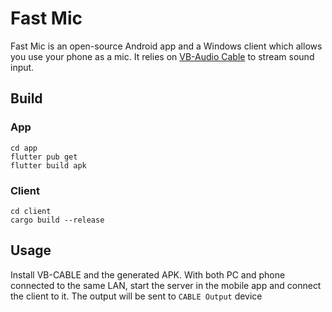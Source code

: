 # Fast Mic

Fast Mic is an open-source Android app and a Windows client which allows you use your phone as a mic. It relies on [VB-Audio Cable](https://vb-audio.com/Cable/) to stream sound input.


## Build

### App
    cd app
    flutter pub get
    flutter build apk

### Client
    cd client
    cargo build --release
    

## Usage
Install VB-CABLE and the generated APK. 
With both PC and phone connected to the same LAN, start the server in the mobile app and connect the client to it. The output will be sent to `CABLE Output` device

